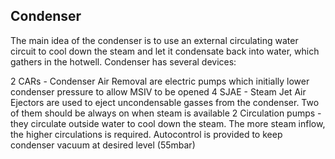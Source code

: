 ## Condenser

The main idea of the condenser is to use an external circulating water circuit to cool down the steam and let it condensate back into water, which gathers in the hotwell. Condenser has several devices:

2 CARs - Condenser Air Removal are electric pumps which initially lower condenser pressure to allow MSIV to be opened
4 SJAE - Steam Jet Air Ejectors are used to eject uncondensable gasses from the condenser. Two of them should be always on when steam is available
2 Circulation pumps - they circulate outside water to cool down the steam. The more steam inflow, the higher circulations is required. Autocontrol is provided to keep condenser vacuum at desired level (55mbar)
